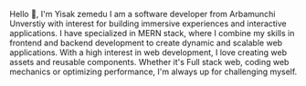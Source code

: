 Hello 👋, I'm Yisak zemedu
I am a software developer from Arbamunchi Unverstiy with interest for building immersive experiences and interactive applications. I have specialized in MERN stack, where I combine my skills in frontend and backend development to create dynamic and scalable web applications. With a high interest in web development, I love creating web assets and reusable components. Whether it's Full stack web, coding web mechanics or optimizing performance, I'm always up for challenging myself.
